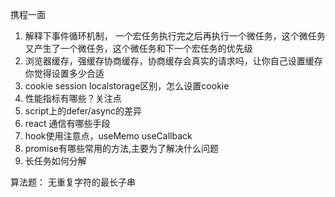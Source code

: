 携程一面
1. 解释下事件循环机制， 一个宏任务执行完之后再执行一个微任务，这个微任务又产生了一个微任务，这个微任务和下一个宏任务的优先级
2. 浏览器缓存，强缓存协商缓存，协商缓存会真实的请求吗，让你自己设置缓存你觉得设置多少合适
3. cookie session localstorage区别，怎么设置cookie
4. 性能指标有哪些？关注点
5. script上的defer/async的差异
6. react 通信有哪些手段
7. hook使用注意点，useMemo useCallback
8. promise有哪些常用的方法,主要为了解决什么问题
9. 长任务如何分解

算法题：
无重复字符的最长子串